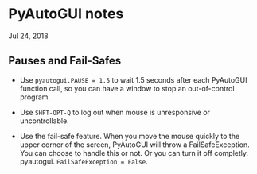 # PyAutoGUI notes
Jul 24, 2018

## Pauses and Fail-Safes
- Use ```pyautogui.PAUSE = 1.5``` to wait 1.5 seconds after each PyAutoGUI
function call, so you can have a window to stop an out-of-control program.

- Use ```SHFT-OPT-Q``` to log out when mouse is unresponsive or uncontrollable.

- Use the fail-safe feature. When you move the mouse quickly to the upper
  corner of the screen, PyAutoGUI will throw a FailSafeException. You can
  choose to handle this or not. Or you can turn it off completly.
  pyautogui. ```FailSafeException = False```.
